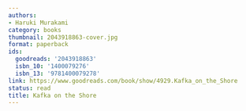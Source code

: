 ```yaml
---
authors:
- Haruki Murakami
category: books
thumbnail: 2043918863-cover.jpg
format: paperback
ids:
  goodreads: '2043918863'
  isbn_10: '1400079276'
  isbn_13: '9781400079278'
link: https://www.goodreads.com/book/show/4929.Kafka_on_the_Shore
status: read
title: Kafka on the Shore
---
```

